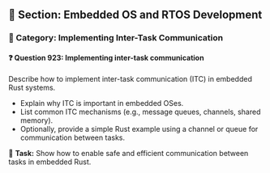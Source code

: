 ## 📘 Section: Embedded OS and RTOS Development
### 🔹 Category: Implementing Inter-Task Communication
#### ❓ Question 923: Implementing inter-task communication

Describe how to implement inter-task communication (ITC) in embedded Rust systems.

- Explain why ITC is important in embedded OSes.
- List common ITC mechanisms (e.g., message queues, channels, shared memory).
- Optionally, provide a simple Rust example using a channel or queue for communication between tasks.

🔧 **Task:** Show how to enable safe and efficient communication between tasks in embedded Rust.
